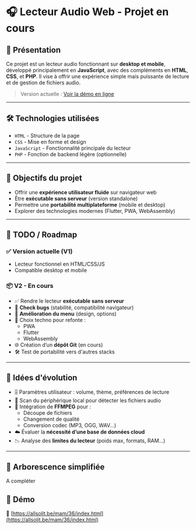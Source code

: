 # 🎧 Lecteur Audio Web - Projet en cours

## 📌 Présentation

Ce projet est un lecteur audio fonctionnant sur **desktop et mobile**, développé principalement en **JavaScript**, avec des compléments en **HTML**, **CSS**, et **PHP**. Il vise à offrir une expérience simple mais puissante de lecture et de gestion de fichiers audio.

> Version actuelle : [Voir la démo en ligne](https://allsolit.be/mam/36/index.html)

---

## 🛠️ Technologies utilisées

- `HTML` - Structure de la page
- `CSS` - Mise en forme et design
- `JavaScript` - Fonctionnalité principale du lecteur
- `PHP` - Fonction de backend légère (optionnelle)

---

## 🎯 Objectifs du projet

- Offrir une **expérience utilisateur fluide** sur navigateur web
- Être **exécutable sans serveur** (version standalone)
- Permettre une **portabilité multiplateforme** (mobile et desktop)
- Explorer des technologies modernes (Flutter, PWA, WebAssembly)

---

## 🚧 TODO / Roadmap

### ✅ Version actuelle (V1)
- Lecteur fonctionnel en HTML/CSS/JS
- Compatible desktop et mobile

### 📦 V2 - En cours
- ✅ Rendre le lecteur **exécutable sans serveur**
- 🔧 **Check bugs** (stabilité, compatibilité navigateur)
- 🎨 **Amélioration du menu** (design, options)
- 🚀 Choix techno pour refonte :
  - PWA
  - Flutter
  - WebAssembly
- 🌐 Création d’un **dépôt Git** (en cours)
- 🛠️ Test de portabilité vers d'autres stacks

---

## 🔮 Idées d'évolution

- 🎚️ Paramètres utilisateur : volume, thème, préférences de lecture
- 📂 Scan du périphérique local pour détecter les fichiers audio
- 🧰 Intégration de **FFMPEG** pour :
  - Découpe de fichiers
  - Changement de qualité
  - Conversion codec (MP3, OGG, WAV...)
- ☁️ Évaluer la **nécessité d’une base de données cloud**
- 📉 Analyse des **limites du lecteur** (poids max, formats, RAM...)

---

## 📁 Arborescence simplifiée
A compléter

## 👀 Démo

🔗 [https://allsolit.be/mam/36/index.html](https://allsolit.be/mam/36/index.html)
